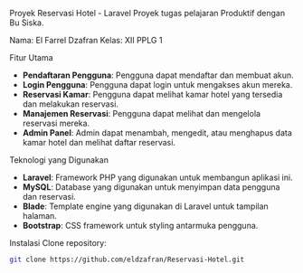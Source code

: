 Proyek Reservasi Hotel - Laravel
Proyek tugas pelajaran Produktif dengan Bu Siska.

 Nama: El Farrel Dzafran
 Kelas: XII PPLG 1

 Fitur Utama
- **Pendaftaran Pengguna**: Pengguna dapat mendaftar dan membuat akun.
- **Login Pengguna**: Pengguna dapat login untuk mengakses akun mereka.
- **Reservasi Kamar**: Pengguna dapat melihat kamar hotel yang tersedia dan melakukan reservasi.
- **Manajemen Reservasi**: Pengguna dapat melihat dan mengelola reservasi mereka.
- **Admin Panel**: Admin dapat menambah, mengedit, atau menghapus data kamar hotel dan melihat daftar reservasi.

 Teknologi yang Digunakan
- **Laravel**: Framework PHP yang digunakan untuk membangun aplikasi ini.
- **MySQL**: Database yang digunakan untuk menyimpan data pengguna dan reservasi.
- **Blade**: Template engine yang digunakan di Laravel untuk tampilan halaman.
- **Bootstrap**: CSS framework untuk styling antarmuka pengguna.

 Instalasi
Clone repository:
   ```bash
   git clone https://github.com/eldzafran/Reservasi-Hotel.git
